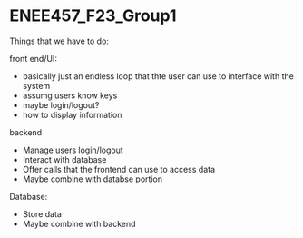 # ENEE457_F23_Group1

Things that we have to do:

front end/UI:
* basically just an endless loop that thte user can use to interface with the system
* assumg users know keys
* maybe login/logout?
* how to display information

backend
* Manage users login/logout
* Interact with database
* Offer calls that the frontend can use to access data
* Maybe combine with databse portion

Database:
* Store data
* Maybe combine with backend

